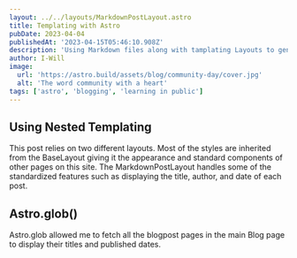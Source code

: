 ```yaml
---
layout: ../../layouts/MarkdownPostLayout.astro
title: Templating with Astro
pubDate: 2023-04-04
publishedAt: '2023-04-15T05:46:10.908Z'
description: 'Using Markdown files along with tamplating Layouts to generate blog posts'
author: I-Will
image:
  url: 'https://astro.build/assets/blog/community-day/cover.jpg'
  alt: 'The word community with a heart'
tags: ['astro', 'blogging', 'learning in public']
---
```


## Using Nested Templating

This post relies on two different layouts. Most of the styles are inherited from the BaseLayout giving it the appearance and standard components of other pages on this site. The MarkdownPostLayout handles some of the standardized features such as displaying the title, author, and date of each post.

## Astro.glob()

Astro.glob allowed me to fetch all the blogpost pages in the main Blog page to display their titles and published dates.
